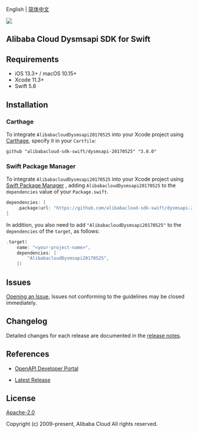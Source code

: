 English | [简体中文](README-CN.md)

![](https://aliyunsdk-pages.alicdn.com/icons/AlibabaCloud.svg)

## Alibaba Cloud Dysmsapi SDK for Swift

## Requirements

- iOS 13.3+ / macOS 10.15+
- Xcode 11.3+
- Swift 5.6

## Installation

### Carthage

To integrate `AlibabacloudDysmsapi20170525` into your Xcode project using [Carthage](https://github.com/Carthage/Carthage), specify it in your `Cartfile`:

```ogdl
github "alibabacloud-sdk-swift/dysmsapi-20170525" "3.0.0"
```

### Swift Package Manager

To integrate `AlibabacloudDysmsapi20170525` into your Xcode project using [Swift Package Manager](https://swift.org/package-manager/) , adding `AlibabacloudDysmsapi20170525` to the `dependencies` value of your `Package.swift`.

```swift
dependencies: [
    .package(url: "https://github.com/alibabacloud-sdk-swift/dysmsapi-20170525.git", from: "3.0.0")
]
```

In addition, you also need to add `"AlibabacloudDysmsapi20170525"` to the `dependencies` of the `target`, as follows:

```swift
.target(
    name: "<your-project-name>",
    dependencies: [
        "AlibabacloudDysmsapi20170525",
    ])
```

## Issues

[Opening an Issue](https://github.com/alibabacloud-sdk-swift/dysmsapi-20170525/issues/new), Issues not conforming to the guidelines may be closed immediately.

## Changelog

Detailed changes for each release are documented in the [release notes](./ChangeLog.txt).

## References

* [OpenAPI Developer Portal](https://next.api.alibabacloud.com/home)
- [Latest Release](https://github.com/alibabacloud-sdk-swift/dysmsapi-20170525)

## License

[Apache-2.0](http://www.apache.org/licenses/LICENSE-2.0)

Copyright (c) 2009-present, Alibaba Cloud All rights reserved.
